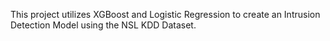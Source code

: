 This project utilizes XGBoost and Logistic Regression to create an Intrusion Detection Model using the NSL KDD Dataset. 
